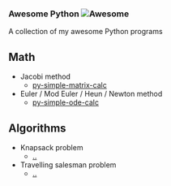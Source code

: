 ### **Awesome Python** ![Awesome](https://cdn.rawgit.com/sindresorhus/awesome/d7305f38d29fed78fa85652e3a63e154dd8e8829/media/badge.svg)

A collection of my awesome Python programs
	
## Math
  - Jacobi method
    - [py-simple-matrix-calc](https://github.com/jNormaster/py-simple-matrix-calc)
  - Euler / Mod Euler / Heun / Newton method
    - [py-simple-ode-calc](https://github.com/jNormaster/py-simple-ode-calc/blob/master/odeCalc.py)
	
## Algorithms
  - Knapsack problem
    - [..](#)
  - Travelling salesman problem
    - [..](#)    

